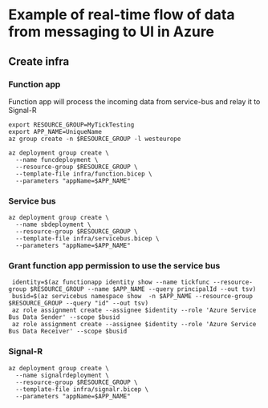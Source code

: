 # Example of real-time flow of data from messaging to UI in Azure

## Create infra

### Function app

Function app will process the incoming data from service-bus and relay it to Signal-R

```
export RESOURCE_GROUP=MyTickTesting
export APP_NAME=UniqueName
az group create -n $RESOURCE_GROUP -l westeurope

az deployment group create \
  --name funcdeployment \
  --resource-group $RESOURCE_GROUP \
  --template-file infra/function.bicep \
  --parameters "appName=$APP_NAME" 

```

### Service bus

```
az deployment group create \
  --name sbdeployment \
  --resource-group $RESOURCE_GROUP \
  --template-file infra/servicebus.bicep \
  --parameters "appName=$APP_NAME" 

```

### Grant function app permission to use the service bus

```
 identity=$(az functionapp identity show --name tickfunc --resource-group $RESOURCE_GROUP --name $APP_NAME --query principalId --out tsv)
 busid=$(az servicebus namespace show  -n $APP_NAME --resource-group $RESOURCE_GROUP --query "id" --out tsv)
 az role assignment create --assignee $identity --role 'Azure Service Bus Data Sender' --scope $busid
 az role assignment create --assignee $identity --role 'Azure Service Bus Data Receiver' --scope $busid
 ```

### Signal-R

```
az deployment group create \
  --name signalrdeployment \
  --resource-group $RESOURCE_GROUP \
  --template-file infra/signalr.bicep \
  --parameters "appName=$APP_NAME" 

```